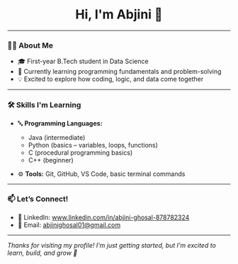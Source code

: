 <h1 align="center">Hi, I'm Abjini 👋</h1>

---

### 👩‍💻 About Me
- 🎓 First-year B.Tech student in Data Science  
- 🌱 Currently learning programming fundamentals and problem-solving  
- 💡 Excited to explore how coding, logic, and data come together  

---

### 🛠️ Skills I'm Learning
- 🔤 **Programming Languages:**  
  - Java (intermediate)  
  - Python (basics – variables, loops, functions)  
  - C (procedural programming basics)
  - C++ (beginner)

- ⚙️ **Tools:** Git, GitHub, VS Code, basic terminal commands

---

### 📫 Let’s Connect!
- 💼 LinkedIn: www.linkedin.com/in/abjini-ghosal-878782324  
- 📧 Email: abjinighosal01@gmail.com

---

_Thanks for visiting my profile! I'm just getting started, but I’m excited to learn, build, and grow 💪_
